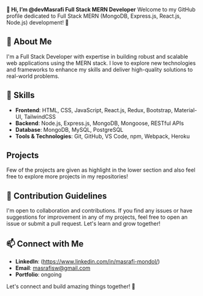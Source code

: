 **👋 Hi, I’m @devMasrafi Full Stack MERN Developer**
Welcome to my GitHub profile dedicated to Full Stack MERN (MongoDB, Express.js, React.js, Node.js) development! 🚀

## 👀 About Me

I'm a Full Stack Developer with expertise in building robust and scalable web applications using the MERN stack. I love to explore new technologies and frameworks to enhance my skills and deliver high-quality solutions to real-world problems.

## 🌱 Skills

- **Frontend**: HTML, CSS, JavaScript, React.js, Redux, Bootstrap, Material-UI, TailwindCSS
- **Backend**: Node.js, Express.js, MongoDB, Mongoose, RESTful APIs
- **Database**: MongoDB, MySQL, PostgreSQL
- **Tools & Technologies**: Git, GitHub, VS Code, npm, Webpack, Heroku

## Projects
Few of the projects are given as highlight in the lower section and also feel free to explore more projects in my repositories!

## 💞️ Contribution Guidelines
I'm open to collaboration and contributions. If you find any issues or have suggestions for improvement in any of my projects, feel free to open an issue or submit a pull request. Let's learn and grow together!

## 📫 Connect with Me

- **LinkedIn**: (https://www.linkedin.com/in/masrafi-mondol/)
- **Email**: masrafisw@gmail.com
- **Portfolio**: ongoing

Let's connect and build amazing things together! 🌟


<!---
devMasrafi/devMasrafi is a ✨ special ✨ repository because its `README.md` (this file) appears on your GitHub profile.
You can click the Preview link to take a look at your changes.
--->
